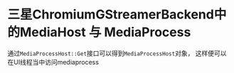 # 三星ChromiumGStreamerBackend中的MediaHost 与 MediaProcess


通过`MediaProcessHost::Get`接口可以得到`MediaProcessHost`对象， 这样便可以在UI线程当中访问mediaprocess